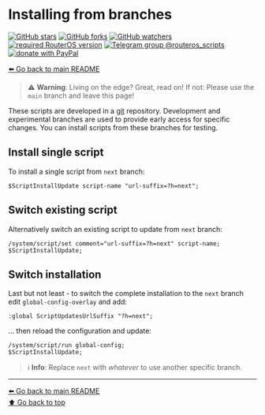 Installing from branches
========================

[![GitHub stars](https://img.shields.io/github/stars/eworm-de/routeros-scripts?logo=GitHub&style=flat&color=red)](https://github.com/eworm-de/routeros-scripts/stargazers)
[![GitHub forks](https://img.shields.io/github/forks/eworm-de/routeros-scripts?logo=GitHub&style=flat&color=green)](https://github.com/eworm-de/routeros-scripts/network)
[![GitHub watchers](https://img.shields.io/github/watchers/eworm-de/routeros-scripts?logo=GitHub&style=flat&color=blue)](https://github.com/eworm-de/routeros-scripts/watchers)
[![required RouterOS version](https://img.shields.io/badge/RouterOS-7.14-yellow?style=flat)](https://mikrotik.com/download/changelogs/)
[![Telegram group @routeros_scripts](https://img.shields.io/badge/Telegram-%40routeros__scripts-%2326A5E4?logo=telegram&style=flat)](https://t.me/routeros_scripts)
[![donate with PayPal](https://img.shields.io/badge/Like_it%3F-Donate!-orange?logo=githubsponsors&logoColor=orange&style=flat)](https://www.paypal.com/cgi-bin/webscr?cmd=_s-xclick&hosted_button_id=A4ZXBD6YS2W8J)

[⬅️ Go back to main README](README.md)

> ⚠️ **Warning**: Living on the edge? Great, read on!
> If not: Please use the `main` branch and leave this page!

These scripts are developed in a [git](https://git-scm.com/) repository.
Development and experimental branches are used to provide early access
for specific changes. You can install scripts from these branches
for testing.

## Install single script

To install a single script from `next` branch:

    $ScriptInstallUpdate script-name "url-suffix=?h=next";

## Switch existing script

Alternatively switch an existing script to update from `next` branch:

    /system/script/set comment="url-suffix=?h=next" script-name;
    $ScriptInstallUpdate;

## Switch installation

Last but not least - to switch the complete installation to the `next`
branch edit `global-config-overlay` and add:

    :global ScriptUpdatesUrlSuffix "?h=next";

... then reload the configuration and update:

    /system/script/run global-config;
    $ScriptInstallUpdate;

> ℹ️ **Info**: Replace `next` with *whatever* to use another specific branch.

---
[⬅️ Go back to main README](README.md)  
[⬆️ Go back to top](#top)
